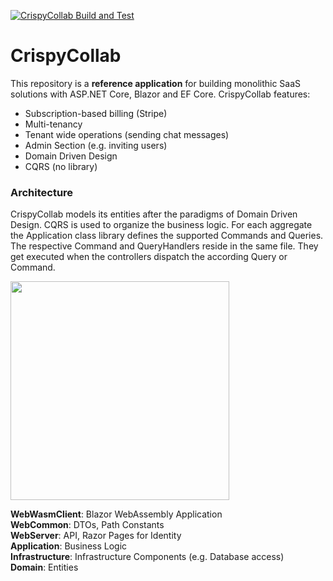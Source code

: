 
[![CrispyCollab Build and Test](https://github.com/DavidEggenberger/CrispyCollab/actions/workflows/build.yml/badge.svg)](https://github.com/DavidEggenberger/CrispyCollab/actions/workflows/build.yml)

# CrispyCollab

This repository is a **reference application** for building monolithic SaaS solutions with ASP.NET Core, Blazor and EF Core. CrispyCollab features:

- Subscription-based billing (Stripe)
- Multi-tenancy
- Tenant wide operations (sending chat messages)
- Admin Section (e.g. inviting users)
- Domain Driven Design
- CQRS (no library)

### Architecture

CrispyCollab models its entities after the paradigms of Domain Driven Design. CQRS is used to organize the business logic. For each aggregate the Application class library defines the supported Commands and Queries. The respective Command and QueryHandlers reside in the same file. They get executed when the controllers dispatch the according Query or Command. 

<img src="https://raw.githubusercontent.com/DavidEggenberger/CrispyCollab/main/Img/Dependencies.png" height=350/>

**WebWasmClient**: Blazor WebAssembly Application \
**WebCommon**: DTOs, Path Constants \
**WebServer**: API, Razor Pages for Identity \
**Application**: Business Logic \
**Infrastructure**: Infrastructure Components (e.g. Database access) \
**Domain**: Entities 


